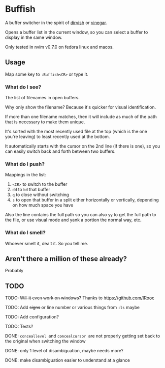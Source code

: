 # Buffish

A buffer switcher in the spirit of [dirvish](https://github.acom/justinmk/vim-dirvish) or
[vinegar](https://github.com/tpope/vim-vinegar).

Opens a buffer list in the current window, so you can select a buffer to
display in the same window.

Only tested in nvim v0.7.0 on fedora linux and macos.

## Usage

Map some key to `:Buffish<CR>` or type it.

### What do I see?

The list of filenames in open buffers.

Why only show the filename? Because it's quicker for visual
identification.

If more than one filename matches, then it will include as much of the
path that is necessary to make them unique.

It's sorted with the most recently used file at the top (which is the one you're leaving) to
least recently used at the bottom.

It automatically starts with the cursor on the 2nd line (if there is one),
so you can easily switch back and forth between two buffers.

### What do I push?

Mappings in the list:

1. `<CR>` to switch to the buffer
2. `dd` to `bd` that buffer
3. `q` to close without switching
4. `s` to open that buffer in a split either horizontally or vertically,
   depending on how much space you have

Also the line contains the full path so you can also `yy` to get the
full path to the file, or use visual mode and yank a portion the normal
way, etc.

### What do I smell?

Whoever smelt it, dealt it. So you tell me.

## Aren't there a million of these already?

Probably

## TODO

TODO: ~~Will it even work on windows?~~ Thanks to https://github.com/IRooc

TODO: Add ~~signs~~ or line number or various things from `:ls` maybe

TODO: Add configuration?

TODO: Tests?

DONE: `conceallevel `and `concealcursor `are not properly getting set back
to the original when switching the window

DONE: only 1 level of disambiguation, maybe needs more?

DONE: make disambiguation easier to understand at a glance
